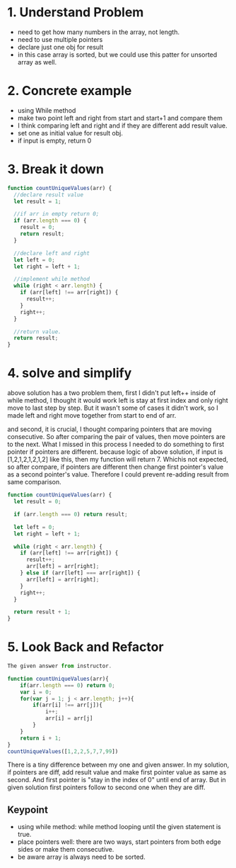 # 1. Understand Problem

- need to get how many numbers in the array, not length.
- need to use multiple pointers
- declare just one obj for result
- in this case array is sorted, but we could use this patter for unsorted array as well.

# 2. Concrete example

- using While method
- make two point left and right from start and start+1 and compare them
- I think comparing left and right and if they are different add result value.
- set one as initial value for result obj.
- if input is empty, return 0

# 3. Break it down

```javascript
function countUniqueValues(arr) {
  //declare result value
  let result = 1;

  //if arr in empty return 0;
  if (arr.length === 0) {
    result = 0;
    return result;
  }

  //declare left and right
  let left = 0;
  let right = left + 1;

  //implement while method
  while (right < arr.length) {
    if (arr[left] !== arr[right]) {
      result++;
    }
    right++;
  }

  //return value.
  return result;
}
```

# 4. solve and simplify

above solution has a two problem them, first I didn't put left++ inside of while method,
I thought it would work left is stay at first index and only right move to last step by step.
But it wasn't some of cases it didn't work, so I made left and right move together from start to end of arr.

and second, it is crucial, I thought comparing pointers that are moving consecutive.
So after comparing the pair of values, then move pointers are to the next.
What I missed in this process I needed to do something to first pointer if pointers are different.
because logic of above solution, if input is [1,2,1,2,1,2,1,2] like this, then my function will return 7.
Whichis not expected, so after compare, if pointers are different then change first pointer's value as a second pointer's value.
Therefore I could prevent re-adding result from same comparison.

```javascript
function countUniqueValues(arr) {
  let result = 0;

  if (arr.length === 0) return result;

  let left = 0;
  let right = left + 1;

  while (right < arr.length) {
    if (arr[left] !== arr[right]) {
      result++;
      arr[left] = arr[right];
    } else if (arr[left] === arr[right]) {
      arr[left] = arr[right];
    }
    right++;
  }

  return result + 1;
}
```

# 5. Look Back and Refactor

```javascript
The given answer from instructor.

function countUniqueValues(arr){
    if(arr.length === 0) return 0;
    var i = 0;
    for(var j = 1; j < arr.length; j++){
        if(arr[i] !== arr[j]){
            i++;
            arr[i] = arr[j]
        }
    }
    return i + 1;
}
countUniqueValues([1,2,2,5,7,7,99])
```

There is a tiny difference between my one and given answer.
In my solution, if pointers are diff, add result value and make first pointer value as same as second.
And first pointer is "stay in the index of 0" until end of array.
But in given solution first pointers follow to second one when they are diff.

## Keypoint

- using while method: while method looping until the given statement is true.
- place pointers well: there are two ways, start pointers from both edge sides or make them consecutive.
- be aware array is always need to be sorted.
